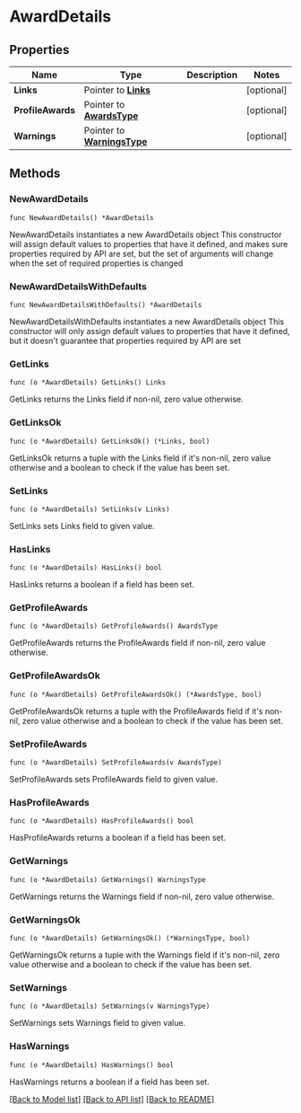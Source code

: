 # AwardDetails

## Properties

Name | Type | Description | Notes
------------ | ------------- | ------------- | -------------
**Links** | Pointer to [**Links**](Links.md) |  | [optional] 
**ProfileAwards** | Pointer to [**AwardsType**](AwardsType.md) |  | [optional] 
**Warnings** | Pointer to [**WarningsType**](WarningsType.md) |  | [optional] 

## Methods

### NewAwardDetails

`func NewAwardDetails() *AwardDetails`

NewAwardDetails instantiates a new AwardDetails object
This constructor will assign default values to properties that have it defined,
and makes sure properties required by API are set, but the set of arguments
will change when the set of required properties is changed

### NewAwardDetailsWithDefaults

`func NewAwardDetailsWithDefaults() *AwardDetails`

NewAwardDetailsWithDefaults instantiates a new AwardDetails object
This constructor will only assign default values to properties that have it defined,
but it doesn't guarantee that properties required by API are set

### GetLinks

`func (o *AwardDetails) GetLinks() Links`

GetLinks returns the Links field if non-nil, zero value otherwise.

### GetLinksOk

`func (o *AwardDetails) GetLinksOk() (*Links, bool)`

GetLinksOk returns a tuple with the Links field if it's non-nil, zero value otherwise
and a boolean to check if the value has been set.

### SetLinks

`func (o *AwardDetails) SetLinks(v Links)`

SetLinks sets Links field to given value.

### HasLinks

`func (o *AwardDetails) HasLinks() bool`

HasLinks returns a boolean if a field has been set.

### GetProfileAwards

`func (o *AwardDetails) GetProfileAwards() AwardsType`

GetProfileAwards returns the ProfileAwards field if non-nil, zero value otherwise.

### GetProfileAwardsOk

`func (o *AwardDetails) GetProfileAwardsOk() (*AwardsType, bool)`

GetProfileAwardsOk returns a tuple with the ProfileAwards field if it's non-nil, zero value otherwise
and a boolean to check if the value has been set.

### SetProfileAwards

`func (o *AwardDetails) SetProfileAwards(v AwardsType)`

SetProfileAwards sets ProfileAwards field to given value.

### HasProfileAwards

`func (o *AwardDetails) HasProfileAwards() bool`

HasProfileAwards returns a boolean if a field has been set.

### GetWarnings

`func (o *AwardDetails) GetWarnings() WarningsType`

GetWarnings returns the Warnings field if non-nil, zero value otherwise.

### GetWarningsOk

`func (o *AwardDetails) GetWarningsOk() (*WarningsType, bool)`

GetWarningsOk returns a tuple with the Warnings field if it's non-nil, zero value otherwise
and a boolean to check if the value has been set.

### SetWarnings

`func (o *AwardDetails) SetWarnings(v WarningsType)`

SetWarnings sets Warnings field to given value.

### HasWarnings

`func (o *AwardDetails) HasWarnings() bool`

HasWarnings returns a boolean if a field has been set.


[[Back to Model list]](../README.md#documentation-for-models) [[Back to API list]](../README.md#documentation-for-api-endpoints) [[Back to README]](../README.md)



